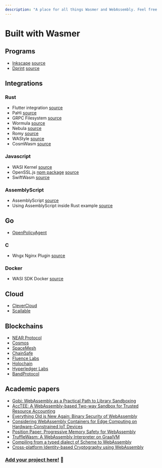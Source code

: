 ```yaml
---
description: "A place for all things Wasmer and WebAssembly. Feel free to add your projects and applications, in alphabetical order \U0001F64F"
---
```


# Built with Wasmer

## Programs

* [Inkscape](https://inkscape.org/) [source](https://gitlab.com/ted.gould/inkscape)
* [Dprint](https://dprint.dev/) [source](https://github.com/dprint/dprint)

## Integrations

### Rust

* Flutter integration [source](https://github.com/rodydavis/flutter_wasm_example)
* PaHi [source](https://github.com/Xe/pahi)
* GRPC Filesystem [source](https://github.com/ryanpbrewster/grpc-filesystem)
* Wormula [source](https://github.com/hce/wormula)
* Nebula [source](https://github.com/nebula-os/npk)
* Romy [source](https://github.com/catt-io/romy)
* WAStyle [source](https://github.com/Menci/wastyle)
* CosmWasm [source](https://github.com/CosmWasm/cosmwasm)

### Javascript

* WASI Kernel [source](https://github.com/corwin-of-amber/wasi-kernel)
* OpenSSL.js [npm package](https://www.npmjs.com/package/openssl.js) [source](https://github.com/DigitalArsenal/openssl.js)
* SwiftWasm [source](https://github.com/swiftwasm/carton/)

### AssemblyScript

* AssemblyScript [source](https://github.com/onsails/wasmer-as)
* Using AssemblyScript inside Rust example [source](https://github.com/bobbo/wasmer-assemblyscript-example)

## Go

* [OpenPolicyAgent](https://github.com/open-policy-agent/opa)

### C

* Wngx Nginx Plugin [source](https://github.com/javierguerragiraldez/wngx)

### Docker

* WASI SDK Docker [source](https://github.com/hltj/wasi-sdk-docker)

## Cloud

* [CleverCloud](https://www.clever-cloud.com/en/)
* [Scailable](https://www.scailable.net/)

## Blockchains

* [NEAR Protocol](https://near.org/)
* [Cosmos](https://cosmos.network/)
* [SpaceMesh](https://spacemesh.io/)
* [ChainSafe](https://chainsafe.io/)
* [Fluence Labs](https://fluence.network/)
* [Holochain](https://holochain.org/)
* [Hyperledger Labs](https://www.hyperledger.org/)
* [BandProtocol](https://bandprotocol.com/)

## Academic papers

* [Gobi: WebAssembly as a Practical Path to Library Sandboxing](https://arxiv.org/pdf/1912.02285.pdf)
* [AccTEE: A WebAssembly-based Two-way Sandbox for Trusted Resource Accounting](https://dl.acm.org/doi/abs/10.1145/3361525.3361541?download=true)
* [Everything Old is New Again: Binary Security of WebAssembly](http://www.software-lab.org/publications/usenixSec2020-WebAssembly.pdf)
* [Considering WebAssembly Containers for Edge Computing on Hardware-Constrained IoT Devices](https://www.diva-portal.org/smash/get/diva2:1451494/FULLTEXT02)
* [Position Paper: Progressive Memory Safety for WebAssembly](https://cseweb.ucsd.edu/~dstefan/pubs/disselkoen:2019:ms-wasm.pdf)
* [TruffleWasm: A WebAssembly Interpreter on GraalVM](https://www.research.manchester.ac.uk/portal/files/160212054/salim_TruffleWasm_vee_2020_authorversion.pdf)
* [Compiling from a typed dialect of Scheme to WebAssembly](https://people.cs.umass.edu/~arjun/archive/rybicki-honors-2020.pdf)
* [Cross-platform Identity-based Cryptography using WebAssembly](https://www.hte.hu/documents/169298/4647244/InfocomJ_2019_4_5_Vecsi.pdf/8903d312-89a3-f0ef-d8b5-acffa2623a19?version=1.0)

### [Add your project here!](https://github.com/wasmerio/docs.wasmer.io/edit/master/community/built-with-wasmer.md) 🤗

